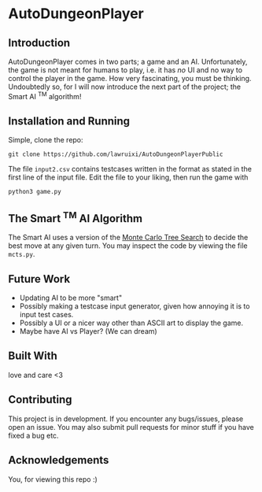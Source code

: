 # AutoDungeonPlayer

## Introduction
AutoDungeonPlayer comes in two parts; a game and an AI. Unfortunately, the game is not meant for humans to play, i.e. it has _no_ UI and no way to control the player in the game. How very fascinating, you must be thinking. Undoubtedly so, for I will now introduce the next part of the project; the Smart AI <sup>TM</sup> algorithm!

## Installation and Running
Simple, clone the repo:
```
git clone https://github.com/lawruixi/AutoDungeonPlayerPublic
```

The file `input2.csv` contains testcases written in the format as stated in the first line of the input file. Edit the file to your liking, then run the game with

```
python3 game.py
```

## The Smart <sup>TM</sup> AI Algorithm
The Smart AI uses a version of the [Monte Carlo Tree Search](en.wikipedia.org/wiki/Monte_Carlo_tree_search) to decide the best move at any given turn. You may inspect the code by viewing the file `mcts.py`.

## Future Work
* Updating AI to be more "smart"
* Possibly making a testcase input generator, given how annoying it is to input test cases.
* Possibly a UI or a nicer way other than ASCII art to display the game.
* Maybe have AI vs Player? (We can dream)

## Built With
love and care <​3

## Contributing
This project is in development. If you encounter any bugs/issues, please open an issue. You may also submit pull requests for minor stuff if you have fixed a bug etc.

## Acknowledgements
You, for viewing this repo :​)
